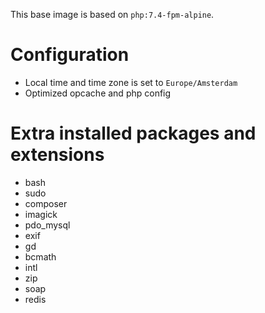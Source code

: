 This base image is based on `php:7.4-fpm-alpine`.

# Configuration
- Local time and time zone is set to `Europe/Amsterdam`
- Optimized opcache and php config

# Extra installed packages and extensions
- bash
- sudo
- composer
- imagick
- pdo_mysql
- exif
- gd
- bcmath
- intl
- zip
- soap
- redis